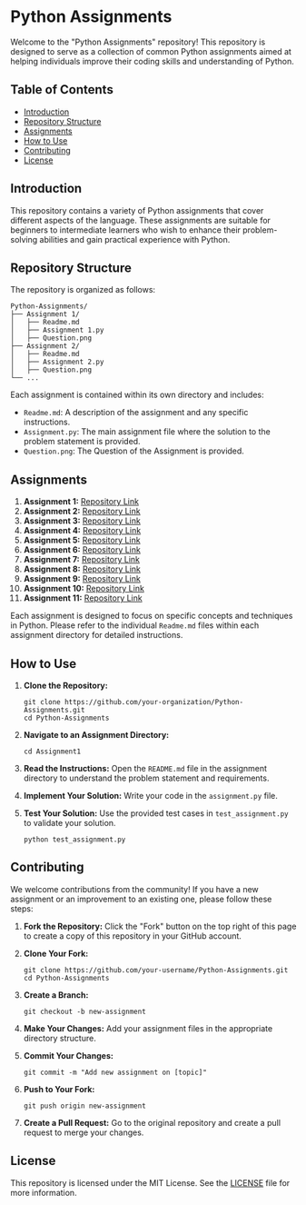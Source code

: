 # Python Assignments

Welcome to the "Python Assignments" repository! This repository is designed to serve as a collection of common Python assignments aimed at helping individuals improve their coding skills and understanding of Python.

## Table of Contents

- [Introduction](#introduction)
- [Repository Structure](#repository-structure)
- [Assignments](#assignments)
- [How to Use](#how-to-use)
- [Contributing](#contributing)
- [License](#license)

## Introduction

This repository contains a variety of Python assignments that cover different aspects of the language. These assignments are suitable for beginners to intermediate learners who wish to enhance their problem-solving abilities and gain practical experience with Python.

## Repository Structure

The repository is organized as follows:

```
Python-Assignments/
├── Assignment 1/
│   ├── Readme.md
│   ├── Assignment 1.py
│   ├── Question.png
├── Assignment 2/
│   ├── Readme.md
│   ├── Assignment 2.py
│   ├── Question.png
└── ...
```

Each assignment is contained within its own directory and includes:

- `Readme.md`: A description of the assignment and any specific instructions.
- `Assignment.py`: The main assignment file where the solution to the problem statement is provided.
- `Question.png`: The Question of the Assignment is provided.

## Assignments

1. **Assignment 1:** [Repository Link](https://github.com/LanguageisSimple/Python-Assignments/tree/main/Assignment%2001)
2. **Assignment 2:** [Repository Link](https://github.com/LanguageisSimple/Python-Assignments/tree/main/Assignment%2002)
3. **Assignment 3:** [Repository Link](https://github.com/LanguageisSimple/Python-Assignments/tree/main/Assignment%2003)
4. **Assignment 4:** [Repository Link](https://github.com/LanguageisSimple/Python-Assignments/tree/main/Assignment%2004)
5. **Assignment 5:** [Repository Link](https://github.com/LanguageisSimple/Python-Assignments/tree/main/Assignment%2005)
6. **Assignment 6:** [Repository Link](https://github.com/LanguageisSimple/Python-Assignments/tree/main/Assignment%2006)
7. **Assignment 7:** [Repository Link](https://github.com/LanguageisSimple/Python-Assignments/tree/main/Assignment%2007)
8. **Assignment 8:** [Repository Link](https://github.com/LanguageisSimple/Python-Assignments/tree/main/Assignment%2008)
9. **Assignment 9:** [Repository Link](https://github.com/LanguageisSimple/Python-Assignments/tree/main/Assignment%2009)
10. **Assignment 10:** [Repository Link](https://github.com/LanguageisSimple/Python-Assignments/tree/main/Assignment%2010)
11. **Assignment 11:** [Repository Link](https://github.com/LanguageisSimple/Python-Assignments/tree/main/Assignment%2011)

Each assignment is designed to focus on specific concepts and techniques in Python. Please refer to the individual `Readme.md` files within each assignment directory for detailed instructions.

## How to Use

1. **Clone the Repository:**
   ```
   git clone https://github.com/your-organization/Python-Assignments.git
   cd Python-Assignments
   ```

2. **Navigate to an Assignment Directory:**
   ```
   cd Assignment1
   ```

3. **Read the Instructions:**
   Open the `README.md` file in the assignment directory to understand the problem statement and requirements.

4. **Implement Your Solution:**
   Write your code in the `assignment.py` file.

5. **Test Your Solution:**
   Use the provided test cases in `test_assignment.py` to validate your solution.
   ```
   python test_assignment.py
   ```

## Contributing

We welcome contributions from the community! If you have a new assignment or an improvement to an existing one, please follow these steps:

1. **Fork the Repository:**
   Click the "Fork" button on the top right of this page to create a copy of this repository in your GitHub account.

2. **Clone Your Fork:**
   ```
   git clone https://github.com/your-username/Python-Assignments.git
   cd Python-Assignments
   ```

3. **Create a Branch:**
   ```
   git checkout -b new-assignment
   ```

4. **Make Your Changes:**
   Add your assignment files in the appropriate directory structure.

5. **Commit Your Changes:**
   ```
   git commit -m "Add new assignment on [topic]"
   ```

6. **Push to Your Fork:**
   ```
   git push origin new-assignment
   ```

7. **Create a Pull Request:**
   Go to the original repository and create a pull request to merge your changes.

## License

This repository is licensed under the MIT License. See the [LICENSE](LICENSE) file for more information.
